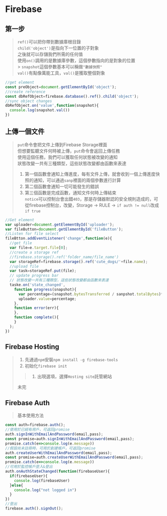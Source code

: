 # Firebase
## 第一步
> `ref()`可以把你帶到數據庫根目錄<br/>
> `child('object')`是指向下一位置的子對象<br/>
> 之後就可以存儲我們所需的任何值<br/>
> 使用`on()`調用的是數據庫參數，這個參數指向的是對象的位置<br/>>
> `snapshot`這個參數基本可以稱做`"數據快照"`<br/>
> `val()`有點像萬能工具，`val()`是獲取整個對象
```javascript
//get element
const preObject=document.getElementById('object');
//create reference
const dbRefObject=firebase.database().ref().child('object');
//sync object changes
dbRefObject.on('value',function(snapshot){
  console.log(snapshot.val())
})
```
## 上傳一個文件
> `put`命令會把文件上傳到Firebase Storage裡面<br>
> 但想要監聽文件何時被上傳，`put`命令會返回上傳任務<br>
> 使用這個任務，我們可以獲取任何狀態被改變的通知<br>
> 狀態改變一共有三種類型，這些狀態改變都由函數來表達<br>
>1. 第一個函數會通知上傳進度，每有文件上傳，就會收到一個上傳進度快照的通知，可以通過`sanp`裡面的兩個參數進行計算
>1. 第二個函數會通知一切可能發生的錯誤
>1. 第三個函數是完成函數，通知文件何時上傳結束<br>
> `notice`可以控制台會出錯`403`，那是存儲器默認的安全規則造成的，可從firebase控制台，改變，Storage -> RULE -> `if auth != null`改成`if true`
```javascript
//Get element
var uploader=document.getElementById('uploader');
var fileButton=document.getElementById('fileButton');
//Listen for file select
fileBtton.addEventListener('change',function(e){
  //get file
  var file=e.target.file[0];
  //create a storage ref
  //firebase.storage().ref('folder_name/file_name')
  var storageRef=firebase.storage().ref('cute_dogs/'+file.name);
  //upload file
  var task=storageRef.put(file);
  // update progress bar
  // 狀態改變一共有三種類型，這些狀態改變都由函數來表達
  taske.on('state_changed',
    function progress(snapshot){
      var percentage=(snapshot.bytesTransferred / sanpshot.totalBytes)*100;
      uploader.value=percentage;
    },
    function error(err){
    },
    function complete(){
    }
  );
})
```
## Firebase Hosting
>1. 先通過`npm`安裝`npm install -g firebase-tools`<br>
>1. 初始化`firebase init`<br>
>>1. 出現選項，選擇`Hosting site`託管網站<br>
>
> 未完
## Firebase Auth
> 基本使用方法
```javascript
const auth=firebase.auth();
//使用於已經有用戶，可返回promise
auth.signInWithEmailAndPassword(email,pass);
const promise=auth.signInWithEmailAndPassword(email,pass);
promise.catch(e=>console.log(e.message))
//假設尚未註冊時，可用於創建帳戶，可返回promise
auth.createUserWithEmailAndPassword(email,pass);
const promise=auth.createUserWithEmailAndPassword(email,pass);
promise.catch(e=>console.log(e.message))
//可用於監控帳戶登入&登出
auth.onAuthStateChanged(function(firebaseUser){
  if(firebaseUser){
    console.log(firebaseUser)
  }else{
    console.log("not logged in")
  }
})
//登出
firebase.auth().signOut();
```